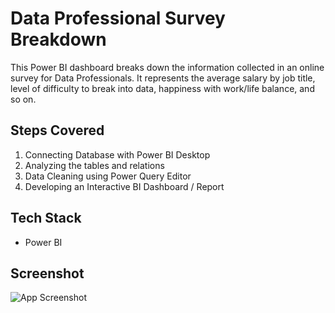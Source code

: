 
# Data Professional Survey Breakdown

This Power BI dashboard breaks down the information collected in an online survey for Data Professionals.
It represents the average salary by job title, level of difficulty to break into data, happiness with work/life balance, and so on.



## Steps Covered

1. Connecting Database with Power BI Desktop
2. Analyzing the tables and relations
3. Data Cleaning using Power Query Editor
4. Developing an Interactive BI Dashboard / Report


## Tech Stack

- Power BI


## Screenshot

![App Screenshot](https://drive.google.com/uc?export=view&id=1TVwcf0E2Arzw0eAx7plvZVmOjt0V6_Fr)

